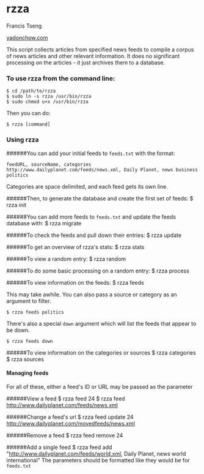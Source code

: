 # rzza
Francis Tseng

[yadonchow.com](yadonchow.com)

This script collects articles from specified news feeds to compile a corpus of news articles and other relevant information.
It does no significant processing on the articles - it just archives them to a database.

### To use rzza from the command line:
	$ cd /path/to/rzza
	$ sudo ln -s rzza /usr/bin/rzza
	$ sudo chmod u+x /usr/bin/rzza

Then you can do:

	$ rzza [command]


### Using rzza

######You can add your initial feeds to `feeds.txt` with the format:

	feedURL, sourceName, categories
	http://www.dailyplanet.com/feeds/news.xml, Daily Planet, news business politics

Categories are space delimited, and each feed gets its own line.

######Then, to generate the database and create the first set of feeds:
	$ rzza init

######You can add more feeds to `feeds.txt` and update the feeds database with:
	$ rzza migrate

######To check the feeds and pull down their entries:
	$ rzza update

######To get an overview of rzza's stats:
	$ rzza stats

######To view a random entry:
	$ rzza random

######To do some basic processing on a random entry:
	$ rzza process

######To view information on the feeds:
	$ rzza feeds

This may take awhile. You can also pass a source or category as an argument to filter.

	$ rzza feeds politics

There's also a special `down` argument which will list the feeds that appear to be down.

	$ rzza feeds down

######To view information on the categories or sources
	$ rzza categories
	$ rzza sources

#### Managing feeds
For all of these, either a feed's ID or URL may be passed as the parameter

######View a feed
	$ rzza feed 24
	$ rzza feed http://www.dailyplanet.com/feeds/news.xml

######Change a feed's url
	$ rzza feed update 24 http://www.dailyplanet.com/movedfeeds/news.xml

######Remove a feed
	$ rzza feed remove 24

######Add a single feed
	$ rzza feed add "http://www.dailyplanet.com/feeds/world.xml, Daily Planet, news world international"
The parameters should be formatted like they would be for `feeds.txt`



